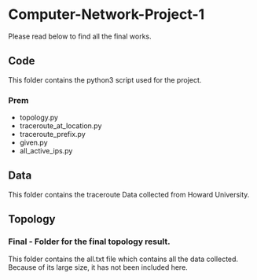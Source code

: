 # Computer-Network-Project-1
Please read below to find all the final works.

## Code
This folder contains the python3 script used for the project.
### Prem
* topology.py
* traceroute_at_location.py
* traceroute_prefix.py
* given.py
* all_active_ips.py

## Data
This folder contains the traceroute Data collected from Howard University.

## Topology
### Final - Folder for the final topology result.
This folder contains the all.txt file which contains all the data collected. Because of its large size, it has not been included here.


